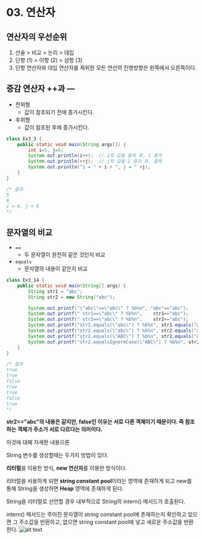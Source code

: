 # 03. 연산자

## 연산자의 우선순위

1. 산술 > 비교 > 논리 > 대입
2. 단항 (1) > 이항 (2) > 삼항 (3)
3. 단항 연산자와 대입 연산자를 제외한 모든 연산의 진행방향은 왼쪽에서 오른쪽이다.

## 증감 연산자 ++과 —

- 전위형
    - 값이 참조되기 전에 증가시킨다.
- 후위형
    - 값이 참조된 후에 증가시킨다.

```java
class Ex3_3 {
	public static void main(String args[]) {
		int i=5, j=5;
		System.out.println(i++);  // i의 값을 출력 후, 1 증가
		System.out.println(++j);  // j의 값을 1 증가 후, 출력
		System.out.println("i = " + i + ", j = " +j);
	}
}

/* 결과
5
6
i = 6, j = 6
*/
```

## 문자열의 비교

- `==`
    - 두 문자열이 완전히 같은 것인지 비교
- `equals`
    - 문자열의 내용이 같은지 비교

```java
class Ex3_14 {
	public static void main(String[] args) {
		String str1 = "abc";
		String str2 = new String("abc");

		System.out.printf("\"abc\"==\"abc\" ? %b%n", "abc"=="abc");
		System.out.printf(" str1==\"abc\" ? %b%n",    str1=="abc");
		System.out.printf(" str2==\"abc\" ? %b%n",    str2=="abc");
		System.out.printf("str1.equals(\"abc\") ? %b%n", str1.equals("abc"));
		System.out.printf("str2.equals(\"abc\") ? %b%n", str2.equals("abc")); 
		System.out.printf("str2.equals(\"ABC\") ? %b%n", str2.equals("ABC"));
		System.out.printf("str2.equalsIgnoreCase(\"ABC\") ? %b%n", str2.equalsIgnoreCase("ABC"));
	}
}

/* 결과
true
true
false
true
true
false
true
*/
```

**str2=="abc”의 내용은 같지만, false인 이유는 서로 다른 객체이기 때문이다. 즉 참조하는 객체가 주소가 서로 다르다는 의미이다.**

이것에 대해 자세한 내용으론

String 변수를 생성할때는 두가지 방법이 있다. 

**리터럴**을 이용한 방식, **new 연산자**를 이용한 방식이다. 

리터럴을 사용하게 되면 **string constant pool**이라는 영역에 존재하게 되고 new를 통해 String을 생성하면 **Heap** 영역에 존재하게 된다.

String을 리터럴로 선언할 경우 내부적으로 String의 intern() 메서드가 호출된다.

intern() 메서드는 주어진 문자열이 string constant pool에 존재하는지 확인하고 있으면 그 주소값을 반환하고, 없으면 string constant pool에 넣고 새로운 주소값을 반환한다.
![alt text](napkin-selection.png)